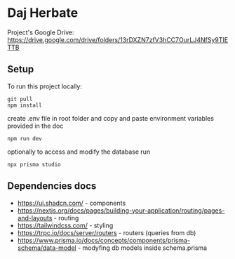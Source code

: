 # Daj Herbate

Project's Google Drive: https://drive.google.com/drive/folders/13rDXZN7zfV3hCC7OurLJ4NfSy9TIETTB

## Setup

To run this project locally:

```
git pull
npm install
```

create .env file in root folder and copy and paste environment variables provided in the doc

```
npm run dev
```

optionally to access and modify the database run

```
npx prisma studio
```

## Dependencies docs

- https://ui.shadcn.com/ - components
- https://nextjs.org/docs/pages/building-your-application/routing/pages-and-layouts - routing
- https://tailwindcss.com/ - styling
- https://trpc.io/docs/server/routers - routers (queries from db)
- https://www.prisma.io/docs/concepts/components/prisma-schema/data-model - modyfing db models inside schema.prisma
